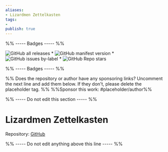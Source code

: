 ```yaml
---
aliases:
- Lizardmen Zettelkasten
tags: 
- 
publish: true
---
```


%% ----- Badges ----- %%

![GitHub all releases](https://img.shields.io/github/downloads/dogwaddle/lizardmen-zettelkasten/total?color=573E7A&logo=github&style=for-the-badge) * ![GitHub manifest version](https://img.shields.io/github/manifest-json/v/dogwaddle/lizardmen-zettelkasten?color=573E7A&logo=github&style=for-the-badge) * ![GitHub issues by-label](https://img.shields.io/github/issues/dogwaddle/lizardmen-zettelkasten/help%20wanted?color=573E7A&logo=github&style=for-the-badge) * ![GitHub Repo stars](https://img.shields.io/github/stars/dogwaddle/lizardmen-zettelkasten?color=573E7A&logo=github&style=for-the-badge)

%% ----- Badges ----- %%

%% Does the repository or author have any sponsoring links? Uncomment the next line and add them below. If they don't, please delete the placeholder tag. %%
%%Sponsor this work: #placeholder/author%%

%% ----- Do not edit this section ----- %%

# Lizardmen Zettelkasten

Repository: [GitHub](https://github.com/dogwaddle/lizardmen-zettelkasten)



%% ----- Do not edit anything above this line ----- %% 
